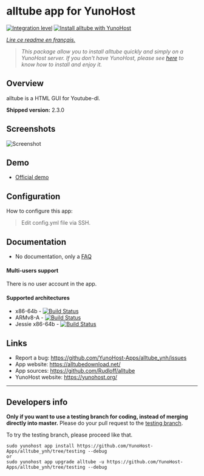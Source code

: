 # alltube app for YunoHost

[![Integration level](https://dash.yunohost.org/integration/alltube.svg)](https://dash.yunohost.org/appci/app/alltube)
[![Install alltube with YunoHost](https://install-app.yunohost.org/install-with-yunohost.png)](https://install-app.yunohost.org/?app=alltube)

*[Lire ce readme en français.](./README_fr.md)*

> *This package allow you to install alltube quickly and simply on a YunoHost server.
If you don't have YunoHost, please see [here](https://yunohost.org/#/install) to know how to install and enjoy it.*

## Overview
alltube is a HTML GUI for Youtube-dl.

**Shipped version:** 2.3.0

## Screenshots

![Screenshot](https://github.com/Rudloff/alltube/raw/master/img/screenshot.png "alltube GUI screenshot")

## Demo

* [Official demo](https://alltubedownload.net/)

## Configuration

How to configure this app:
> Edit config.yml file via SSH.

## Documentation

 * No documentation, only a [FAQ](https://github.com/Rudloff/alltube/blob/master/resources/FAQ.md)

#### Multi-users support

There is no user account in the app.

#### Supported architectures

* x86-64b - [![Build Status](https://ci-apps.yunohost.org/ci/logs/alltube%20%28Community%29.svg)](https://ci-apps.yunohost.org/ci/apps/alltube/)
* ARMv8-A - [![Build Status](https://ci-apps-arm.yunohost.org/ci/logs/alltube%20%28Community%29.svg)](https://ci-apps-arm.yunohost.org/ci/apps/alltube/)
* Jessie x86-64b - [![Build Status](https://ci-stretch.nohost.me/ci/logs/alltube%20%28Community%29.svg)](https://ci-stretch.nohost.me/ci/apps/alltube/)


## Links

 * Report a bug: https://github.com/YunoHost-Apps/alltube_ynh/issues
 * App website: https://alltubedownload.net/
 * App sources: https://github.com/Rudloff/alltube
 * YunoHost website: https://yunohost.org/

---

Developers info
----------------

**Only if you want to use a testing branch for coding, instead of merging directly into master.**
Please do your pull request to the [testing branch](https://github.com/YunoHost-Apps/alltube_ynh/tree/testing).

To try the testing branch, please proceed like that.
```
sudo yunohost app install https://github.com/YunoHost-Apps/alltube_ynh/tree/testing --debug
or
sudo yunohost app upgrade alltube -u https://github.com/YunoHost-Apps/alltube_ynh/tree/testing --debug
```
